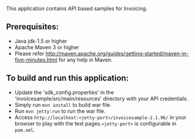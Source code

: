 This application contains API based samples for Invoicing. 

Prerequisites:
---------------
*	Java jdk-1.5 or higher
*	Apache Maven 3 or higher
* Please refer http://maven.apache.org/guides/getting-started/maven-in-five-minutes.html for any help in Maven.

To build and run this application:
----------------------------------

*   Update the 'sdk_config.properties' in the 'invoicesample/src/main/resources' directory with your API credentials.
*	Simply run `mvn install` to build war file.
*	Run `mvn jetty:run` to run the war file.
*	Access `http://localhost:<jetty-port>/invoicesample-2.1.96/` in your browser to play with the test pages.`<jetty-port>` is configurable in `pom.xml`.

